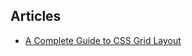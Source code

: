 ## Articles

* [A Complete Guide to CSS Grid Layout](http://chris.house/blog/a-complete-guide-css-grid-layout/)